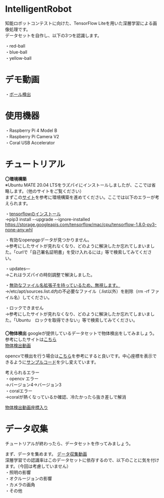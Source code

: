 # IntelligentRobot
知能ロボットコンテストに向けた、TensorFlow Liteを用いた深層学習による画像処理です。   
データセットを自作し、以下の3つを認識します。

・red-ball   
・blue-ball   
・yellow-ball
###
# デモ動画
・[ボール検出](https://youtu.be/1wTWfVXPn9M)
###
# 使用機器
・Raspberry Pi 4 Model B   
・Raspberry Pi Camera V2   
・Coral USB Accelerator   
###
# チュートリアル
**〇環境構築**   
※Ubuntu MATE 20.04 LTSをラズパイにインストールしましたが、ここでは省略します。（他のサイトをご覧ください）   
まずこの[サイト](https://coral.ai/docs/accelerator/get-started/#requirements)を参考に環境構築を進めてください。ここでは以下のエラーが考えられます。


・[tensorflowのインストール](https://temcee.hatenablog.com/entry/tensorflow_install_error)   
→pip3 install --upgrade --ignore-installed https://storage.googleapis.com/tensorflow/mac/cpu/tensorflow-1.8.0-py3-none-any.whl

・有効なopenpgpデータが見つかりません。   
→参考にしたサイトが見れなくなり、どのように解決したか忘れてしまいました。「curlで「自己署名証明書」を受け入れるには」等で検索してみてください。

・updates—   
→これはラズパイの時刻調整で解決しました。

・[無効なファイル名拡張子を持っているため、無視します。](http://ja.uwenku.com/question/p-tueaecyz-gy.html)   
→/etc/apt/sources.list.d内の不必要なファイル（.list以外）を削除（rm -rf ファイル名）してください。

・ロックできません   
→参考にしたサイトが見れなくなり、どのように解決したか忘れてしまいました。「Ubuntu　ロックを取得できない」等で検索してみてください。   
###
**〇物体検出**
googleが提供しているデータセットで物体検出をしてみましょう。参考にしたサイトは[こちら](https://qiita.com/rhene/items/1d6c267b1b739f337a75)   
[物体検出動画](https://youtu.be/tYLJrUAgkyY)   

opencvで検出を行う場合は[こちら](https://github.com/Ryusei-Baba/IntelligentRobot/blob/main/ball_detection.py)を参考にすると良いです。中心座標を表示できるように[サンプルコード](https://github.com/google-coral/examples-camera/blob/master/opencv/detect.py)を少し変えています。   

考えられるエラー   
・opencv エラー   
→バージョン4→バージョン3   
・coralエラー   
→coralが熱くなっているか確認、冷たかったら抜き差しで解消

[物体検出動画座標入り](https://youtu.be/rCMAQIY7D6E)
###
# データ収集
チュートリアルが終わったら、データセットを作ってみましょう。   

まず、データを集めます。
[データ収集動画](https://youtu.be/IRnpN5iPdIw)   
深層学習での認識率はこのデータセットに依存するので、以下のことに気を付けます。（今回は考慮していません）   
・照明の影響   
・オクルージョンの影響   
・カメラの画角   
・その他   

